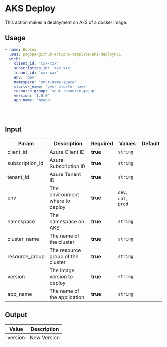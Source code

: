 # AKS Deploy
This action makes a deployment on AKS of a docker image.

## Usage

``` yaml
- name: Deploy
  uses: pagopa/github-actions-template/aks-deploy@v1
  with:
    client_id: 'xxx-xxx'
    subscription_id: 'xxx-xxx'
    tenant_id: 'xxx-xxx'
    env: 'dev'
    namespace: 'your-name-space'
    cluster_name: 'your-cluster-name'
    resource_group: 'your-resource-group'
    version: '1.0.0'
    app_name: 'myapp'
   

      
```

## Input

| Param           | Description                       | Required | Values               | Default |
|-----------------|-----------------------------------|----------|----------------------|---------|
| client_id       | Azure Client ID                   | **true** | `string`             |         |
| subscription_id | Azure Subscription ID             | **true** | `string`             |         |
| tenant_id       | Azure Tenant ID                   | **true** | `string`             |         |
| env             | The environment where to deploy   | **true** | `dev`, `uat`, `prod` |         |
| namespace       | The namespace on AKS              | **true** | `string`             |         |
| cluster_name    | The name of the cluster           | **true** | `string`             |         |
| resource_group  | The resource group of the cluster | **true** | `string`             |         |
| version         | The Image version to deploy       | **true** | `string`             |         |
| app_name        | The name of the application       | **true** | `string`             |         |

## Output
| Value   | Description |
|---------|-------------|
| version | New Version |
